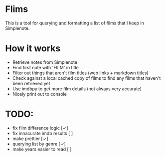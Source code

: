 # Flims

This is a tool for querying and formatting a list of films that I keep in Simplenote.


# How it works

 - Retrieve notes from Simplenote
 - Find first note with 'FILM' in title
 - Filter out things that aren't film titles (web links + markdown titles)
 - Check against a local cached copy of films to find any films that haven't been retrieved yet
 - Use imdbpy to get more film details (not always very accurate)
 - Nicely print out to console

# TODO:

 - fix film difference logic    [✓]
 - fix innacurate imdb results  [ ]
 - make prettier				[✓] 
 - querying list by genre       [✓]
 - make years easier to read    [ ]